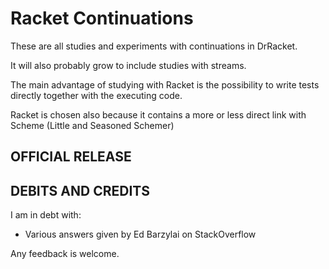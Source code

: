 Racket Continuations
====================
These are all studies and experiments with continuations in DrRacket.

It will also probably grow to include studies with streams.

The main advantage of studying with Racket is the possibility to write tests directly together with the executing code.

Racket is chosen also because it contains a more or less direct link with Scheme (Little and Seasoned Schemer)

OFFICIAL RELEASE
---------------- 


DEBITS AND CREDITS
------------------
I am in debt with:
- Various answers given by Ed Barzylai on StackOverflow

Any feedback is welcome.
